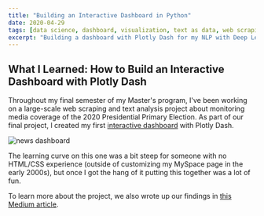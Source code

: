 ```yaml
---
title: "Building an Interactive Dashboard in Python"
date: 2020-04-29
tags: [data science, dashboard, visualization, text as data, web scraping, dash, plotly, python]
excerpt: "Building a dashboard with Plotly Dash for my NLP with Deep Learning final project."
---
```


## What I Learned: How to Build an Interactive Dashboard with Plotly Dash

Throughout my final semester of my Master's program, I've been working on a large-scale web scraping and text analysis project about monitoring media coverage of the 2020 Presidential Primary Election. As part of our final project, I created my first [interactive dashboard](https://us-primary-election-news.herokuapp.com/) with Plotly Dash.

<img src="{{ site.url }}{{ site.baseurl }}/assets/images/news-dash/news-dash.gif" alt="news dashboard">

The learning curve on this one was a bit steep for someone with no HTML/CSS experience (outside of customizing my MySpace page in the early 2000s), but once I got the hang of it putting this together was a lot of fun. 

To learn more about the project, we also wrote up our findings in [this Medium article](https://medium.com/@madeline.n.brady/do-u-s-news-outlets-favor-certain-2020-presidential-candidates-4e6de7efd936).
